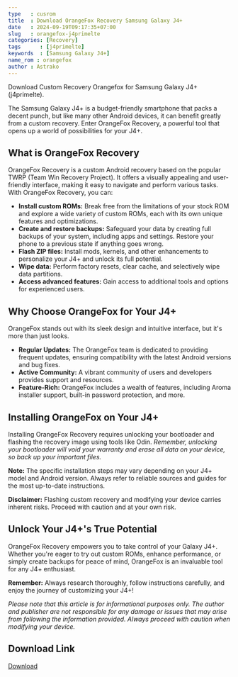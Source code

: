 ```yaml
---
type   : cusrom
title  : Download OrangeFox Recovery Samsung Galaxy J4+
date   : 2024-09-19T09:17:35+07:00
slug   : orangefox-j4primelte
categories: [Recovery]
tags      : [j4primelte]
keywords  : [Samsung Galaxy J4+]
name_rom : orangefox
author : Astrako
---
```


Download Custom Recovery Orangefox for Samsung Galaxy J4+ (j4primelte).

The Samsung Galaxy J4+ is a budget-friendly smartphone that packs a decent punch, but like many other Android devices, it can benefit greatly from a custom recovery. Enter OrangeFox Recovery, a powerful tool that opens up a world of possibilities for your J4+. 

## What is OrangeFox Recovery

OrangeFox Recovery is a custom Android recovery based on the popular TWRP (Team Win Recovery Project). It offers a visually appealing and user-friendly interface, making it easy to navigate and perform various tasks. With OrangeFox Recovery, you can:

* **Install custom ROMs:**  Break free from the limitations of your stock ROM and explore a wide variety of custom ROMs, each with its own unique features and optimizations.
* **Create and restore backups:** Safeguard your data by creating full backups of your system, including apps and settings. Restore your phone to a previous state if anything goes wrong.
* **Flash ZIP files:** Install mods, kernels, and other enhancements to personalize your J4+ and unlock its full potential. 
* **Wipe data:** Perform factory resets, clear cache, and selectively wipe data partitions.
* **Access advanced features:** Gain access to additional tools and options for experienced users.

## Why Choose OrangeFox for Your J4+

OrangeFox stands out with its sleek design and intuitive interface, but it's more than just looks. 

* **Regular Updates:** The OrangeFox team is dedicated to providing frequent updates, ensuring compatibility with the latest Android versions and bug fixes.
* **Active Community:**  A vibrant community of users and developers provides support and resources.
* **Feature-Rich:** OrangeFox includes a wealth of features, including Aroma installer support, built-in password protection, and more.

## Installing OrangeFox on Your J4+

Installing OrangeFox Recovery requires unlocking your bootloader and flashing the recovery image using tools like Odin. *Remember, unlocking your bootloader will void your warranty and erase all data on your device, so back up your important files.*

**Note:** The specific installation steps may vary depending on your J4+ model and Android version. Always refer to reliable sources and guides for the most up-to-date instructions.

**Disclaimer:** Flashing custom recovery and modifying your device carries inherent risks. Proceed with caution and at your own risk.

## Unlock Your J4+'s True Potential

OrangeFox Recovery empowers you to take control of your Galaxy J4+. Whether you're eager to try out custom ROMs, enhance performance, or simply create backups for peace of mind, OrangeFox is an invaluable tool for any J4+ enthusiast. 

**Remember:** Always research thoroughly, follow instructions carefully, and enjoy the journey of customizing your J4+!

*Please note that this article is for informational purposes only. The author and publisher are not responsible for any damage or issues that may arise from following the information provided. Always proceed with caution when modifying your device.* 


## Download Link
[Download](https://orangefox.download/device/j4primelte)

